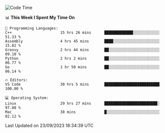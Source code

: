 
<!--START_SECTION:waka-->
![Code Time](http://img.shields.io/badge/Code%20Time-1%2C157%20hrs%2021%20mins-blue)

📊 **This Week I Spent My Time On** 

```text
💬 Programming Languages: 
C++                      15 hrs 26 mins      █████████████░░░░░░░░░░░░   51.33 % 
Assembly                 4 hrs 45 mins       ████░░░░░░░░░░░░░░░░░░░░░   15.82 % 
Groovy                   2 hrs 44 mins       ██░░░░░░░░░░░░░░░░░░░░░░░   09.10 % 
Python                   2 hrs 2 mins        ██░░░░░░░░░░░░░░░░░░░░░░░   06.77 % 
Go                       1 hr 50 mins        ██░░░░░░░░░░░░░░░░░░░░░░░   06.14 % 

🔥 Editors: 
VS Code                  30 hrs 5 mins       █████████████████████████   100.00 % 

💻 Operating System: 
Linux                    29 hrs 27 mins      ████████████████████████░   97.88 % 
Mac                      38 mins             █░░░░░░░░░░░░░░░░░░░░░░░░   02.12 % 
```


 Last Updated on 23/09/2023 18:34:39 UTC
<!--END_SECTION:waka-->

